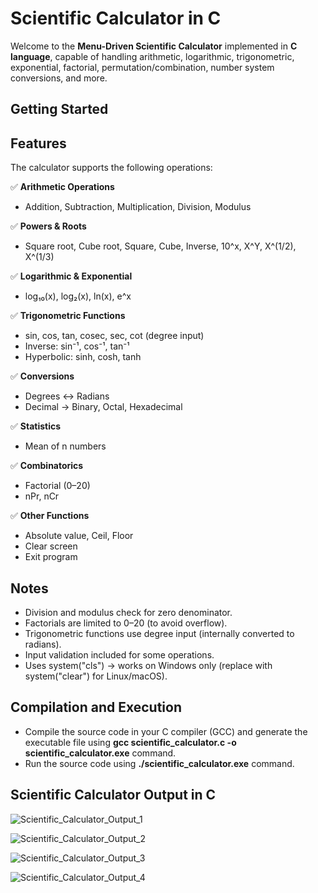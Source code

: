 # Scientific Calculator in C

Welcome to the **Menu-Driven Scientific Calculator** implemented in **C language**, capable of handling arithmetic, logarithmic, trigonometric, exponential, factorial, permutation/combination, number system conversions, and more.

## Getting Started

## Features

The calculator supports the following operations:

✅ **Arithmetic Operations**  
- Addition, Subtraction, Multiplication, Division, Modulus  

✅ **Powers & Roots**  
- Square root, Cube root, Square, Cube, Inverse, 10^x, X^Y, X^(1/2), X^(1/3)  

✅ **Logarithmic & Exponential**  
- log₁₀(x), log₂(x), ln(x), e^x  

✅ **Trigonometric Functions**  
- sin, cos, tan, cosec, sec, cot (degree input)  
- Inverse: sin⁻¹, cos⁻¹, tan⁻¹  
- Hyperbolic: sinh, cosh, tanh  

✅ **Conversions**  
- Degrees ↔ Radians  
- Decimal → Binary, Octal, Hexadecimal  

✅ **Statistics**  
- Mean of n numbers  

✅ **Combinatorics**  
- Factorial (0–20)  
- nPr, nCr  

✅ **Other Functions**  
- Absolute value, Ceil, Floor
- Clear screen  
- Exit program

## Notes
- Division and modulus check for zero denominator.
- Factorials are limited to 0–20 (to avoid overflow).
- Trigonometric functions use degree input (internally converted to radians).
- Input validation included for some operations.
- Uses system("cls") → works on Windows only (replace with system("clear") for Linux/macOS).

## Compilation and Execution
- Compile the source code in your C compiler (GCC) and generate the executable file using **gcc scientific_calculator.c -o scientific_calculator.exe** command.
- Run the source code using **./scientific_calculator.exe** command.
 
## Scientific Calculator Output in C
  
![Scientific_Calculator_Output_1](https://github.com/user-attachments/assets/ad846a79-9232-4b56-80fb-f01f523995f2)
<br>
  
![Scientific_Calculator_Output_2](https://github.com/user-attachments/assets/6cdc252f-e2d3-4674-b412-224d01c0b029)
<br>
  
![Scientific_Calculator_Output_3](https://github.com/user-attachments/assets/0453101f-5784-4345-bbb5-d08c44c6d58e)
<br>
  
![Scientific_Calculator_Output_4](https://github.com/user-attachments/assets/702ea09d-4626-4306-b163-88aae5da8e2d)

